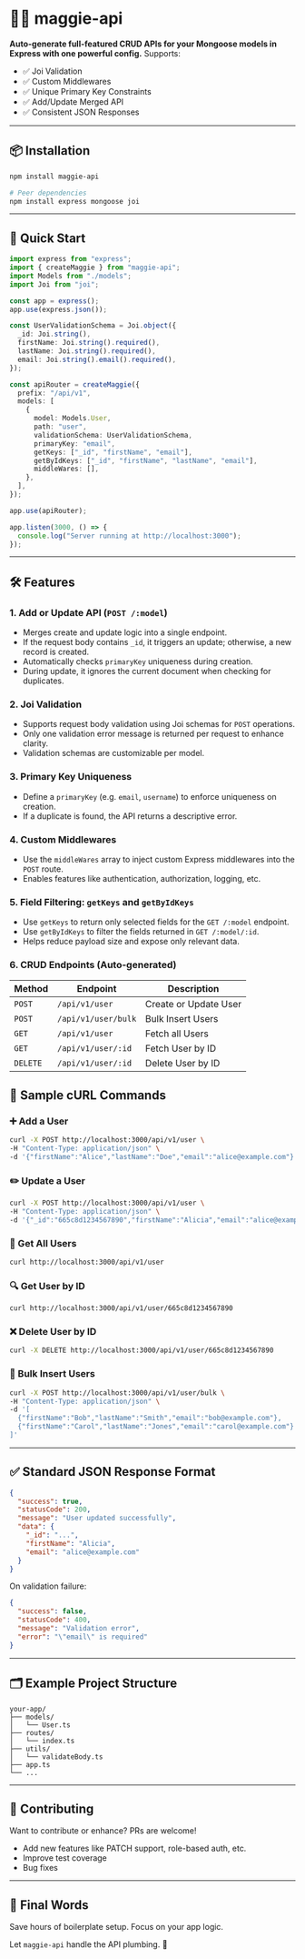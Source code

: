 # 🧙‍♀️ maggie-api

**Auto-generate full-featured CRUD APIs for your Mongoose models in Express with one powerful config.**
Supports:

- ✅ Joi Validation
- ✅ Custom Middlewares
- ✅ Unique Primary Key Constraints
- ✅ Add/Update Merged API
- ✅ Consistent JSON Responses

---

## 📦 Installation

```bash
npm install maggie-api

# Peer dependencies
npm install express mongoose joi
```

---

## 🚀 Quick Start

```ts
import express from "express";
import { createMaggie } from "maggie-api";
import Models from "./models";
import Joi from "joi";

const app = express();
app.use(express.json());

const UserValidationSchema = Joi.object({
  _id: Joi.string(),
  firstName: Joi.string().required(),
  lastName: Joi.string().required(),
  email: Joi.string().email().required(),
});

const apiRouter = createMaggie({
  prefix: "/api/v1",
  models: [
    {
      model: Models.User,
      path: "user",
      validationSchema: UserValidationSchema,
      primaryKey: "email",
      getKeys: ["_id", "firstName", "email"],
      getByIdKeys: ["_id", "firstName", "lastName", "email"],
      middleWares: [],
    },
  ],
});

app.use(apiRouter);

app.listen(3000, () => {
  console.log("Server running at http://localhost:3000");
});
```

---

## 🛠 Features

### 1. Add or Update API (`POST /:model`)

- Merges create and update logic into a single endpoint.
- If the request body contains `_id`, it triggers an update; otherwise, a new record is created.
- Automatically checks `primaryKey` uniqueness during creation.
- During update, it ignores the current document when checking for duplicates.

### 2. Joi Validation

- Supports request body validation using Joi schemas for `POST` operations.
- Only one validation error message is returned per request to enhance clarity.
- Validation schemas are customizable per model.

### 3. Primary Key Uniqueness

- Define a `primaryKey` (e.g. `email`, `username`) to enforce uniqueness on creation.
- If a duplicate is found, the API returns a descriptive error.

### 4. Custom Middlewares

- Use the `middleWares` array to inject custom Express middlewares into the `POST` route.
- Enables features like authentication, authorization, logging, etc.

### 5. Field Filtering: `getKeys` and `getByIdKeys`

- Use `getKeys` to return only selected fields for the `GET /:model` endpoint.
- Use `getByIdKeys` to filter the fields returned in `GET /:model/:id`.
- Helps reduce payload size and expose only relevant data.

### 6. CRUD Endpoints (Auto-generated)

| Method   | Endpoint            | Description           |
| -------- | ------------------- | --------------------- |
| `POST`   | `/api/v1/user`      | Create or Update User |
| `POST`   | `/api/v1/user/bulk` | Bulk Insert Users     |
| `GET`    | `/api/v1/user`      | Fetch all Users       |
| `GET`    | `/api/v1/user/:id`  | Fetch User by ID      |
| `DELETE` | `/api/v1/user/:id`  | Delete User by ID     |

## 📡 Sample cURL Commands

### ➕ Add a User

```bash
curl -X POST http://localhost:3000/api/v1/user \
-H "Content-Type: application/json" \
-d '{"firstName":"Alice","lastName":"Doe","email":"alice@example.com"}'
```

### ✏️ Update a User

```bash
curl -X POST http://localhost:3000/api/v1/user \
-H "Content-Type: application/json" \
-d '{"_id":"665c8d1234567890","firstName":"Alicia","email":"alice@example.com"}'
```

### 📄 Get All Users

```bash
curl http://localhost:3000/api/v1/user
```

### 🔍 Get User by ID

```bash
curl http://localhost:3000/api/v1/user/665c8d1234567890
```

### ❌ Delete User by ID

```bash
curl -X DELETE http://localhost:3000/api/v1/user/665c8d1234567890
```

### 🚚 Bulk Insert Users

```bash
curl -X POST http://localhost:3000/api/v1/user/bulk \
-H "Content-Type: application/json" \
-d '[
  {"firstName":"Bob","lastName":"Smith","email":"bob@example.com"},
  {"firstName":"Carol","lastName":"Jones","email":"carol@example.com"}
]'
```

---

## ✅ Standard JSON Response Format

```json
{
  "success": true,
  "statusCode": 200,
  "message": "User updated successfully",
  "data": {
    "_id": "...",
    "firstName": "Alicia",
    "email": "alice@example.com"
  }
}
```

On validation failure:

```json
{
  "success": false,
  "statusCode": 400,
  "message": "Validation error",
  "error": "\"email\" is required"
}
```

---

## 🗂 Example Project Structure

```
your-app/
├── models/
│   └── User.ts
├── routes/
│   └── index.ts
├── utils/
│   └── validateBody.ts
├── app.ts
└── ...
```

---

## 👏 Contributing

Want to contribute or enhance? PRs are welcome!

- Add new features like PATCH support, role-based auth, etc.
- Improve test coverage
- Bug fixes

---

## 📢 Final Words

Save hours of boilerplate setup. Focus on your app logic.

Let `maggie-api` handle the API plumbing. 🚀
